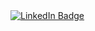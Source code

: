 <!--
[![An image of @loganwarren's Holopin badges, which is a link to view their full Holopin profile](https://holopin.me/loganwarren)](https://holopin.io/@loganwarren)
-->
<!--
**LoganWarren/LoganWarren** is a ✨ _special_ ✨ repository because its `README.md` (this file) appears on your GitHub profile.

Here are some ideas to get you started:

- 🔭 I’m currently working on ...
- 🌱 I’m currently learning ...
- 👯 I’m looking to collaborate on ...
- 🤔 I’m looking for help with ...
- 💬 Ask me about ...
- 📫 How to reach me: ...
- 😄 Pronouns: ...
- ⚡ Fun fact: ...
-->
<div id="badges">
  <a href="https://www.linkedin.com/in/logan-warren-2232371a8/">
    <img src="https://img.shields.io/badge/LinkedIn-blue?style=for-the-badge&logo=linkedin&logoColor=white" alt="LinkedIn Badge" style="border: none;"/>
  </a>
</div>

